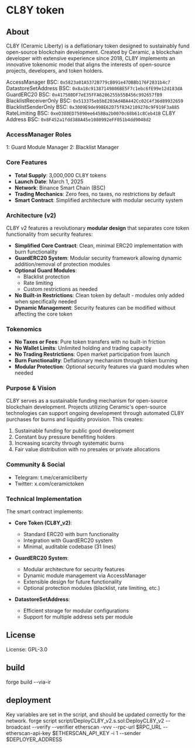 # CL8Y token

## About

CL8Y (Ceramic Liberty) is a deflationary token designed to sustainably fund open-source blockchain development. Created by Ceramic, a blockchain developer with extensive experience since 2018, CL8Y implements an innovative tokenomic model that aligns the interests of open-source projects, developers, and token holders.

AccessManager BSC: `0x5823a01A5372B779cB091e47DBBb176F2831b4c7`
DatastoreSetAddress BSC: `0x8a18c91387149806BE5F7c1ebc6fE99e12d183dA`
GuardERC20 BSC: `0x417580DF7eE35FFA6286255b55B456c992657fB9`
BlacklistReceiverOnly BSC: `0x513375eb5bE203Ad4BA442Cc02C4f36d89932659`
BlacklistSenderOnly BSC: `0x3009E9de998E62D75f8342109270c9F919F3a885`
RateLimiting BSC: `0xeD380ED75890ee6458Ba2b0070c68b61c8Ceb41B`
CL8Y Address BSC: `0x8F452a1fdd388A45e1080992eFF051b4dd9048d2`

### AccessManager Roles

1: Guard Module Manager
2: Blacklist Manager

### Core Features

- **Total Supply**: 3,000,000 CL8Y tokens
- **Launch Date**: March 1, 2025
- **Network**: Binance Smart Chain (BSC)
- **Trading Mechanics**: Zero fees, no taxes, no restrictions by default
- **Smart Contract**: Simplified architecture with modular security system

### Architecture (v2)

CL8Y v2 features a revolutionary **modular design** that separates core token functionality from security features:

- **Simplified Core Contract**: Clean, minimal ERC20 implementation with burn functionality
- **GuardERC20 System**: Modular security framework allowing dynamic addition/removal of protection modules
- **Optional Guard Modules**:
  - Blacklist protection
  - Rate limiting
  - Custom restrictions as needed
- **No Built-in Restrictions**: Clean token by default - modules only added when specifically needed
- **Dynamic Management**: Security features can be modified without affecting the core token

### Tokenomics

- **No Taxes or Fees**: Pure token transfers with no built-in friction
- **No Wallet Limits**: Unlimited holding and trading capacity
- **No Trading Restrictions**: Open market participation from launch
- **Burn Functionality**: Deflationary mechanism through token burning
- **Modular Protection**: Optional security features via guard modules when needed

### Purpose & Vision

CL8Y serves as a sustainable funding mechanism for open-source blockchain development. Projects utilizing Ceramic's open-source technologies can support ongoing development through automated CL8Y purchases for burns and liquidity provision. This creates:

1. Sustainable funding for public good development
2. Constant buy pressure benefiting holders
3. Increasing scarcity through systematic burns
4. Fair value distribution with no presales or private allocations

### Community & Social

- Telegram: t.me/ceramicliberty
- Twitter: x.com/ceramictoken

### Technical Implementation

The smart contract implements:

- **Core Token (CL8Y_v2)**:

  - Standard ERC20 with burn functionality
  - Integration with GuardERC20 system
  - Minimal, auditable codebase (31 lines)

- **GuardERC20 System**:

  - Modular architecture for security features
  - Dynamic module management via AccessManager
  - Extensible design for future functionality
  - Optional protection modules (blacklist, rate limiting, etc.)

- **DatastoreSetAddress**:
  - Efficient storage for modular configurations
  - Support for multiple address sets per module

## License

License: GPL-3.0

## build

forge build --via-ir

## deployment

Key variables are set in the script, and should be updated correctly for the network.
forge script script/DeployCL8Y_v2.s.sol:DeployCL8Y_v2 --broadcast --verify --verifier etherscan -vvv --rpc-url $RPC_URL --etherscan-api-key $ETHERSCAN_API_KEY -i 1 --sender $DEPLOYER_ADDRESS
